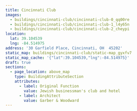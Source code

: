 ```yaml
---
title: Cincinnati Club
images:
  - buildings/cincinnati-club/cincinnati-club-0_qq00re
  - buildings/cincinnati-club/cincinnati-club-1_l4y65n
  - buildings/cincinnati-club/cincinnati-club-2_cheypi
location:
  lat: 39.104539
  lng: -84.514975
address: '30 Garfield Place, Cincinnati, OH  45202'
static_map: buildings/cincinnati-club/static-map_gyxfv7
static_map_cache: '{"lat":39.104539,"lng":-84.514975}'
draft: true
sections:
  - page_location: above_map
    type: BuildingAttributeSection
    attributes:
      - label: Original Function
        value: Jewish businessman's club and hotel
      - label: Architect
        value: Garber & Woodward
---
```


